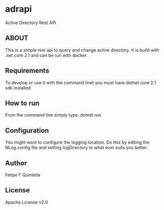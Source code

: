 # adrapi
Active Directory Rest API

## ABOUT
This is a simple rest api to query and change active directory. It is build with .net core 2.1 and can be run with docker. 

## Requirements 

To develop or use it with the command linet you must have dotnet core 2.1 sdk installed

## How to run 

From the command line simply type: dotnet run

## Configuration

You might want to configure the logging location. Do this by editing the NLog.config file and setting logDirectory to what ever suits you better.

## Author
Felipe F Quintella 

## License 
Apache License v2.0